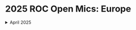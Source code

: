 # 2025 ROC Open Mics: Europe

<details>

<summary>April 2025</summary>

[april-3-2025-the-very-first-eu-open-mic.md](april-3-2025-the-very-first-eu-open-mic.md "mention")

</details>
